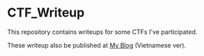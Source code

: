 # CTF_Writeup

This repository contains writeups for some CTFs I've participated.

These writeup also be published at [My Blog](https://f1rstthepotato.vercel.app) (Vietnamese ver).
